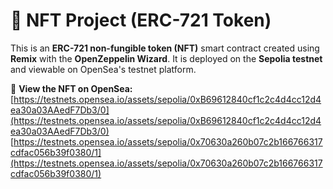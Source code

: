 # 🎨 NFT Project (ERC-721 Token)

This is an **ERC-721 non-fungible token (NFT)** smart contract created using **Remix** with the **OpenZeppelin Wizard**. It is deployed on the **Sepolia testnet** and viewable on OpenSea's testnet platform.

🔗 **View the NFT on OpenSea:**  
[https://testnets.opensea.io/assets/sepolia/0xB69612840cf1c2c4d4cc12d4ea30a03AAedF7Db3/0](https://testnets.opensea.io/assets/sepolia/0xB69612840cf1c2c4d4cc12d4ea30a03AAedF7Db3/0)
[https://testnets.opensea.io/assets/sepolia/0x70630a260b07c2b166766317cdfac056b39f0380/1](https://testnets.opensea.io/assets/sepolia/0x70630a260b07c2b166766317cdfac056b39f0380/1)
```
